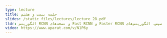 ```yaml
---
type: lecture
title: جلسه بیست و هشتم
slides: /static_files/lectures/lecture_28.pdf
tldr: الگوریتم RCNN و نسخه‌های Fast RCNN و Faster RCNN برای تشخیص شی در این جلسه بررسی می‌شوند. سپس، الگوریتم‌های YOLO و SSD از رویکردهای تشخیص شی یک مرحله‌ای معرفی می‌شوند. در این بخش، نحوه تبدیل لایه‌های کاملا متصل به لایه‌های کانوولوشنی و شبکه‌های کاملا کانوولوشنی (FCN) نیز با جزئیات توضیح داده می‌شوند. علاوه بر این، الگوریتم تطبیق کلیشه به عنوان یک الگوریتم تشخیص شی یک مرحله‌ای، برای تشخیص سریع شی ساده بررسی می‌شود.
video: https://www.aparat.com/v/N1P6y
---
```

